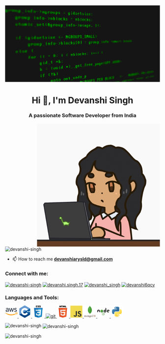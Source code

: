 ![MasterHead](https://github.com/Devanshi-singh/Devanshi-singh/blob/main/Master%20Banner.gif?raw=true)
<h1 align="center">Hi 👋, I'm Devanshi Singh</h1>
<h3 align="center">A passionate Software Developer from India</h3>
<img align="right" alt="Coding" width="400" src="https://github.com/Devanshi-singh/Devanshi-singh/blob/main/Girl%20Coding.gif?raw=true">

<p align="left"> <img src="https://komarev.com/ghpvc/?username=devanshi-singh&label=Profile%20views&color=0e75b6&style=flat" alt="devanshi-singh" /> </p>

- 📫 How to reach me **devanshiarysld@gmail.com**

<h3 align="left">Connect with me:</h3>
<p align="left">
<a href="https://linkedin.com/in/devanshi-singh" target="blank"><img align="center" src="https://raw.githubusercontent.com/rahuldkjain/github-profile-readme-generator/master/src/images/icons/Social/linked-in-alt.svg" alt="devanshi-singh" height="30" width="40" /></a>
<a href="https://instagram.com/devanshi.singh.17" target="blank"><img align="center" src="https://raw.githubusercontent.com/rahuldkjain/github-profile-readme-generator/master/src/images/icons/Social/instagram.svg" alt="devanshi.singh.17" height="30" width="40" /></a>
<a href="https://www.leetcode.com/devanshi_singh" target="blank"><img align="center" src="https://raw.githubusercontent.com/rahuldkjain/github-profile-readme-generator/master/src/images/icons/Social/leet-code.svg" alt="devanshi_singh" height="30" width="40" /></a>
<a href="https://auth.geeksforgeeks.org/user/devanshi6qcy" target="blank"><img align="center" src="https://raw.githubusercontent.com/rahuldkjain/github-profile-readme-generator/master/src/images/icons/Social/geeks-for-geeks.svg" alt="devanshi6qcy" height="30" width="40" /></a>
</p>

<h3 align="left">Languages and Tools:</h3>
<p align="left"> <a href="https://aws.amazon.com" target="_blank" rel="noreferrer"> <img src="https://raw.githubusercontent.com/devicons/devicon/master/icons/amazonwebservices/amazonwebservices-original-wordmark.svg" alt="aws" width="40" height="40"/> </a> <a href="https://www.w3schools.com/cpp/" target="_blank" rel="noreferrer"> <img src="https://raw.githubusercontent.com/devicons/devicon/master/icons/cplusplus/cplusplus-original.svg" alt="cplusplus" width="40" height="40"/> </a> <a href="https://www.w3schools.com/css/" target="_blank" rel="noreferrer"> <img src="https://raw.githubusercontent.com/devicons/devicon/master/icons/css3/css3-original-wordmark.svg" alt="css3" width="40" height="40"/> </a> <a href="https://git-scm.com/" target="_blank" rel="noreferrer"> <img src="https://www.vectorlogo.zone/logos/git-scm/git-scm-icon.svg" alt="git" width="40" height="40"/> </a> <a href="https://www.w3.org/html/" target="_blank" rel="noreferrer"> <img src="https://raw.githubusercontent.com/devicons/devicon/master/icons/html5/html5-original-wordmark.svg" alt="html5" width="40" height="40"/> </a> <a href="https://developer.mozilla.org/en-US/docs/Web/JavaScript" target="_blank" rel="noreferrer"> <img src="https://raw.githubusercontent.com/devicons/devicon/master/icons/javascript/javascript-original.svg" alt="javascript" width="40" height="40"/> </a> <a href="https://www.mongodb.com/" target="_blank" rel="noreferrer"> <img src="https://raw.githubusercontent.com/devicons/devicon/master/icons/mongodb/mongodb-original-wordmark.svg" alt="mongodb" width="40" height="40"/> </a> <a href="https://nodejs.org" target="_blank" rel="noreferrer"> <img src="https://raw.githubusercontent.com/devicons/devicon/master/icons/nodejs/nodejs-original-wordmark.svg" alt="nodejs" width="40" height="40"/> </a> <a href="https://www.python.org" target="_blank" rel="noreferrer"> <img src="https://raw.githubusercontent.com/devicons/devicon/master/icons/python/python-original.svg" alt="python" width="40" height="40"/> </a> </p>

<p><img align="left" src="https://github-readme-stats.vercel.app/api/top-langs?username=devanshi-singh&show_icons=true&locale=en&layout=compact" alt="devanshi-singh" /></p>

<p>&nbsp;<img align="center" src="https://github-readme-stats.vercel.app/api?username=devanshi-singh&show_icons=true&locale=en" alt="devanshi-singh" /></p>

<p><img align="center" src="https://github-readme-streak-stats.herokuapp.com/?user=devanshi-singh&" alt="devanshi-singh" /></p>

